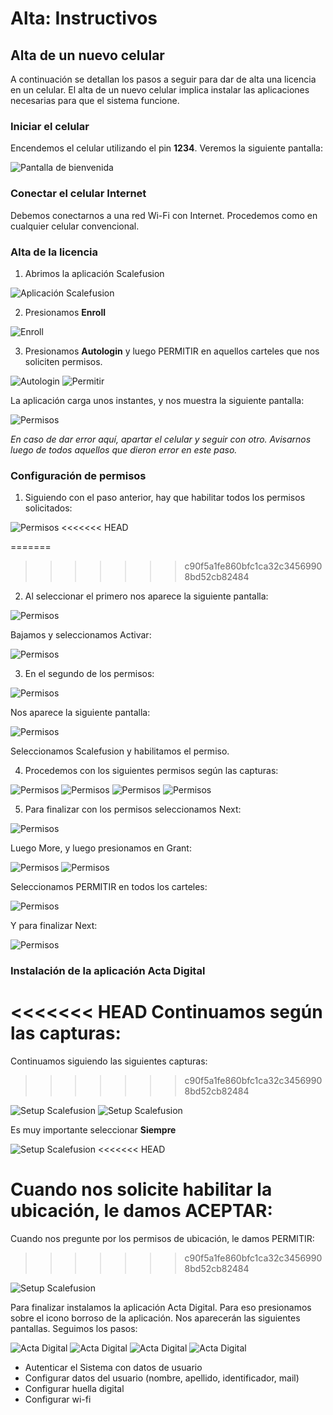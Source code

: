 # Alta: Instructivos

## Alta de un nuevo celular
A continuación se detallan los pasos a seguir para dar de alta una licencia en un celular. El alta de un nuevo celular implica instalar las aplicaciones necesarias para que el sistema funcione.

###  Iniciar el celular
Encendemos el celular utilizando el pin **1234**. Veremos la siguiente pantalla:

![Pantalla de bienvenida](img/alta_home.png)

### Conectar el celular Internet
Debemos conectarnos a una red Wi-Fi con Internet. Procedemos como en cualquier celular convencional.

###  Alta de la licencia
1. Abrimos la aplicación Scalefusion

![Aplicación Scalefusion](img/alta_home_scalefusion.png)

2. Presionamos **Enroll** 

![Enroll](img/alta_scalefusion_enroll.png)

3. Presionamos **Autologin** y luego PERMITIR en aquellos carteles que nos soliciten permisos.

![Autologin](img/alta_scalefusion_autologin.png)
![Permitir](img/alta_scalefusion_permitir1.png)

La aplicación carga unos instantes, y nos muestra la siguiente pantalla:

![Permisos](img/alta_scalefusion_permisos.png)

*En caso de dar error aquí, apartar el celular y seguir con otro. Avisarnos luego de todos aquellos que dieron error en este paso.*
 
### Configuración de permisos

1. Siguiendo con el paso anterior, hay que habilitar todos los permisos solicitados:

![Permisos](img/alta_scalefusion_permisos_highlight.png)
<<<<<<< HEAD

=======
>>>>>>> c90f5a1fe860bfc1ca32c34569908bd52cb82484
2. Al seleccionar el primero nos aparece la siguiente pantalla:

![Permisos](img/alta_scalefusion_permisos1.png)

Bajamos y seleccionamos Activar:

![Permisos](img/alta_scalefusion_permisos2.png)

3. En el segundo de los permisos:

![Permisos](img/alta_scalefusion_permisos_highlight.png)

Nos aparece la siguiente pantalla:

![Permisos](img/alta_scalefusion_permisos3.png)

Seleccionamos Scalefusion y habilitamos el permiso.

4. Procedemos con los siguientes permisos según las capturas:

![Permisos](img/alta_scalefusion_permisos4.png)
![Permisos](img/alta_scalefusion_permisos5.png)
![Permisos](img/alta_scalefusion_permisos6.png)
![Permisos](img/alta_scalefusion_permisos7.png)

5. Para finalizar con los permisos seleccionamos Next:

![Permisos](img/alta_scalefusion_permisos8.png)

Luego More, y luego presionamos en Grant:

![Permisos](img/alta_scalefusion_permisos9.png)
![Permisos](img/alta_scalefusion_permisos10.png)

Seleccionamos PERMITIR en todos los carteles:

![Permisos](img/alta_scalefusion_permisos11.png)

Y para finalizar Next:

![Permisos](img/alta_scalefusion_permisos12.png)

### Instalación de la aplicación Acta Digital
<<<<<<< HEAD
Continuamos según las capturas:
=======
Continuamos siguiendo las siguientes capturas:
>>>>>>> c90f5a1fe860bfc1ca32c34569908bd52cb82484

![Setup Scalefusion](img/alta_scalefusion_setup1.png)
![Setup Scalefusion](img/alta_scalefusion_setup2.png)

Es muy importante seleccionar **Siempre**

![Setup Scalefusion](img/alta_scalefusion_setup3.png)
<<<<<<< HEAD

Cuando nos solicite habilitar la ubicación, le damos ACEPTAR:
=======
Cuando nos pregunte por los permisos de ubicación, le damos PERMITIR:
>>>>>>> c90f5a1fe860bfc1ca32c34569908bd52cb82484

![Setup Scalefusion](img/alta_scalefusion_ubicacion.png)

Para finalizar instalamos la aplicación Acta Digital.
Para eso presionamos sobre el icono borroso de la aplicación. Nos aparecerán las siguientes pantallas. Seguimos los pasos:

![Acta Digital](img/alta_actadigital_1.png)
![Acta Digital](img/alta_actadigital_2.png)
![Acta Digital](img/alta_actadigital_3.png)
![Acta Digital](img/alta_actadigital_4.png)

- Autenticar el Sistema con datos de usuario
- Configurar datos del usuario (nombre, apellido, identificador, mail)
- Configurar huella digital
- Configurar wi-fi
